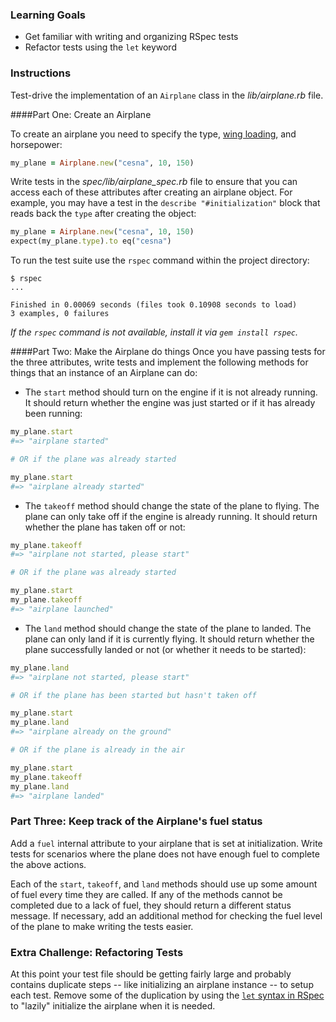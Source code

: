 ### Learning Goals

* Get familiar with writing and organizing RSpec tests
* Refactor tests using the `let` keyword

### Instructions

Test-drive the implementation of an `Airplane` class in the *lib/airplane.rb* file.

####Part One: Create an Airplane

To create an airplane you need to specify the type, [wing loading](http://en.wikipedia.org/wiki/Wing_loading), and horsepower:

```ruby
my_plane = Airplane.new("cesna", 10, 150)
```

Write tests in the *spec/lib/airplane_spec.rb* file to ensure that you can access each of these attributes after creating an airplane object. For example, you may have a test in the `describe "#initialization"` block that reads back the `type` after creating the object:

```ruby
my_plane = Airplane.new("cesna", 10, 150)
expect(my_plane.type).to eq("cesna")
```

To run the test suite use the `rspec` command within the project directory:

```no-highlight
$ rspec
...

Finished in 0.00069 seconds (files took 0.10908 seconds to load)
3 examples, 0 failures
```

*If the `rspec` command is not available, install it via `gem install rspec`.*

####Part Two: Make the Airplane do things
Once you have passing tests for the three attributes, write tests and implement the following methods for things that an instance of an Airplane can do:

* The `start` method should turn on the engine if it is not already running. It should return whether the engine was just started or if it has already been running:

```ruby
my_plane.start
#=> "airplane started"

# OR if the plane was already started

my_plane.start
#=> "airplane already started"
```

* The `takeoff` method should change the state of the plane to flying. The plane can only take off if the engine is already running. It should return whether the plane has taken off or not:

```ruby
my_plane.takeoff
#=> "airplane not started, please start"

# OR if the plane was already started

my_plane.start
my_plane.takeoff
#=> "airplane launched"
```

* The `land` method should change the state of the plane to landed. The plane can only land if it is currently flying. It should return whether the plane successfully landed or not (or whether it needs to be started):

```ruby
my_plane.land
#=> "airplane not started, please start"

# OR if the plane has been started but hasn't taken off

my_plane.start
my_plane.land
#=> "airplane already on the ground"

# OR if the plane is already in the air

my_plane.start
my_plane.takeoff
my_plane.land
#=> "airplane landed"
```

### Part Three: Keep track of the Airplane's fuel status

Add a `fuel` internal attribute to your airplane that is set at initialization. Write tests for scenarios where the plane does not have enough fuel to complete the above actions.

Each of the `start`, `takeoff`, and `land` methods should use up some amount of fuel every time they are called. If any of the methods cannot be completed due to a lack of fuel, they should return a different status message. If necessary, add an additional method for checking the fuel level of the plane to make writing the tests easier.

### Extra Challenge: Refactoring Tests

At this point your test file should be getting fairly large and probably contains duplicate steps -- like initializing an airplane instance -- to setup each test. Remove some of the duplication by using the [`let` syntax in RSpec](https://relishapp.com/rspec/rspec-core/v/3-2/docs/helper-methods/let-and-let) to "lazily" initialize the airplane when it is needed. 
